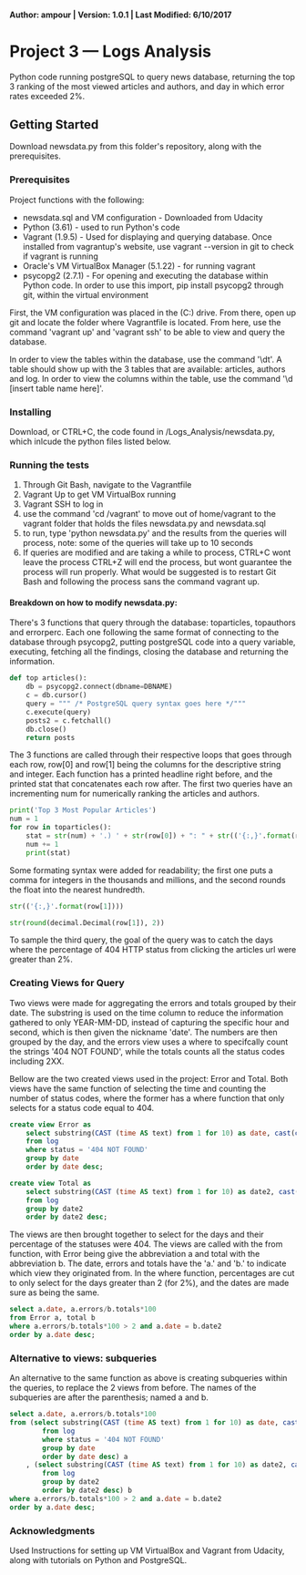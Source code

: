 #### Author: ampour | Version: 1.0.1 | Last Modified: 6/10/2017

# Project 3 — Logs Analysis
Python code running postgreSQL to query news database, returning the top 3 ranking of the most viewed articles and authors, and day in which error rates exceeded 2%.

## Getting Started
Download newsdata.py from this folder's repository, along with the prerequisites.

### Prerequisites
Project functions with the following:
* newsdata.sql and VM configuration - Downloaded from Udacity
* Python (3.61) - used to run Python's code
* Vagrant (1.9.5) - Used for displaying and querying database. Once installed from vagrantup's website, use vagrant --version in git to check if vagrant is running
* Oracle's VM VirtualBox Manager (5.1.22) - for running vagrant
* psycopg2 (2.7.1) - For opening and executing the database within Python code. In order to use this import, pip install psycopg2 through git, within the virtual environment

First, the VM configuration was placed in the (C:) drive. From there, open up git and locate the folder where Vagrantfile is located. From here, use the command 'vagrant up'  and 'vagrant ssh' to be able to view and query the database.

In order to view the tables within the database, use the command '\dt'. A table should show up with the 3 tables that are available: articles, authors and log. In order to view the columns within the table, use the command '\d [insert table name here]'.
 
### Installing
Download, or CTRL+C, the code found in /Logs_Analysis/newsdata.py, which inlcude the python files listed below. 

### Running the tests
1. Through Git Bash, navigate to the Vagrantfile
2. Vagrant Up to get VM VirtualBox running
3. Vagrant SSH to log in
4. use the command 'cd /vagrant' to move out of home/vagrant to the vagrant folder that holds the files newsdata.py and newsdata.sql
5. to run, type 'python newsdata.py' and the results from the queries will process, note: some of the queries will take up to 10 seconds
6. If queries are modified and are taking a while to process, CTRL+C wont leave the process CTRL+Z will end the process, but wont guarantee the process will run properly. What would be suggested is to restart Git Bash and following the process sans the command vagrant up.

#### Breakdown on how to modify newsdata.py:

There's 3 functions that query through the database: toparticles, topauthors and errorperc. Each one following the same format of connecting to the database through psycopg2, putting postgreSQL code into a query variable, executing, fetching all the findings, closing the database and returning the information. 
```python
def top articles():
    db = psycopg2.connect(dbname=DBNAME)
    c = db.cursor()
    query = """ /* PostgreSQL query syntax goes here */"""
    c.execute(query)
    posts2 = c.fetchall()
    db.close()
    return posts
```

The 3 functions are called through their respective loops that goes through each row, row[0]  and row[1] being the columns for the descriptive string and integer. Each function has a printed headline right before, and the printed stat that concatenates each row after. The first two queries have an incrementing num for numerically ranking the articles and authors.
```python
print('Top 3 Most Popular Articles')
num = 1
for row in toparticles():
    stat = str(num) + '.) ' + str(row[0]) + ": " + str(('{:,}'.format(row[1]))) + ' views'
    num += 1
    print(stat)
```
Some formating syntax were added for readability; the first one puts a comma for integers in the thousands and millions, and the second rounds the float into the nearest hundredth.
```python
str(('{:,}'.format(row[1])))

str(round(decimal.Decimal(row[1]), 2))
```

To sample the third query, the goal of the query was to catch the days where the percentage of 404 HTTP status from clicking the articles url were greater than 2%.

### Creating Views for Query

Two views were made for aggregating the errors and totals grouped by their date. The substring is used on the time column to reduce the information gathered to only YEAR-MM-DD, instead of capturing the specific hour and second, which is then given the nickname 'date'. The numbers are then grouped by the day, and the errors view uses a where to specifcally count the strings '404 NOT FOUND', while the totals counts all the status codes including 2XX.

Bellow are the two created views used in the project: Error and Total. Both views have the same function of selecting the time and counting the number of status codes, where the former has a where function that only selects for a status code equal to 404.

```sql
create view Error as
    select substring(CAST (time AS text) from 1 for 10) as date, cast(count(status) as float) as errors
    from log
    where status = '404 NOT FOUND'
    group by date
    order by date desc;
```

```sql
create view Total as
    select substring(CAST (time AS text) from 1 for 10) as date2, cast(count(status) as float) as totals
    from log
    group by date2
    order by date2 desc;
```

The views are then brought together to select for the days and their percentage of the statuses were 404. The views are called with the from function, with Error being give the abbreviation a and total with the abbreviation b. The date, errors and totals have the 'a.' and 'b.' to indicate which view they originated from. In the where function, percentages are cut to only select for the days greater than 2 (for 2%), and the dates are made sure as being the same. 

```sql
select a.date, a.errors/b.totals*100
from Error a, total b
where a.errors/b.totals*100 > 2 and a.date = b.date2
order by a.date desc;
```

### Alternative to views: subqueries

An alternative to the same function as above is creating subqueries within the queries, to replace the 2 views from before. The names of the subqueries are after the parenthesis; named a and b. 

```sql
select a.date, a.errors/b.totals*100
from (select substring(CAST (time AS text) from 1 for 10) as date, cast(count(status) as float) as errors
        from log
        where status = '404 NOT FOUND'
        group by date
        order by date desc) a
    , (select substring(CAST (time AS text) from 1 for 10) as date2, cast(count(status) as float) as totals
        from log
        group by date2
        order by date2 desc) b
where a.errors/b.totals*100 > 2 and a.date = b.date2
order by a.date desc;
```

### Acknowledgments
Used Instructions for setting up VM VirtualBox and Vagrant from Udacity, along with tutorials on Python and PostgreSQL. 
